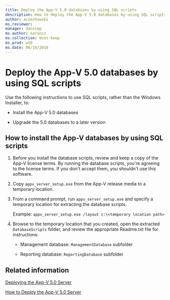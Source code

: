 ```yaml
---
title: Deploy the App-V 5.0 databases by using SQL scripts
description: How to deploy the App-V 5.0 databases by using SQL scripts.
author: aczechowski
ms.reviewer: 
manager: dansimp
ms.author: aaroncz
ms.collection: must-keep
ms.prod: w10
ms.date: 06/16/2016
---
```


# Deploy the App-V 5.0 databases by using SQL scripts

Use the following instructions to use SQL scripts, rather than the Windows Installer, to:

- Install the App-V 5.0 databases

- Upgrade the 5.0 databases to a later version

## How to install the App-V databases by using SQL scripts

1. Before you install the database scripts, review and keep a copy of the App-V license terms. By running the database scripts, you're agreeing to the license terms. If you don't accept them, you shouldn't use this software.

2. Copy `appv_server_setup.exe` from the App-V release media to a temporary location.

3. From a command prompt, run `appv_server_setup.exe` and specify a temporary location for extracting the database scripts.

   Example: `appv_server_setup.exe /layout c:\<temporary location path>`

4. Browse to the temporary location that you created, open the extracted `DatabaseScripts` folder, and review the appropriate Readme.txt file for instructions:

    - Management database: `ManagementDatabase` subfolder

    - Reporting database: `ReportingDatabase` subfolder

## Related information

[Deploying the App-V 5.0 Server](deploying-the-app-v-50-server.md)

[How to Deploy the App-V 5.0 Server](how-to-deploy-the-app-v-50-server-50sp3.md)

